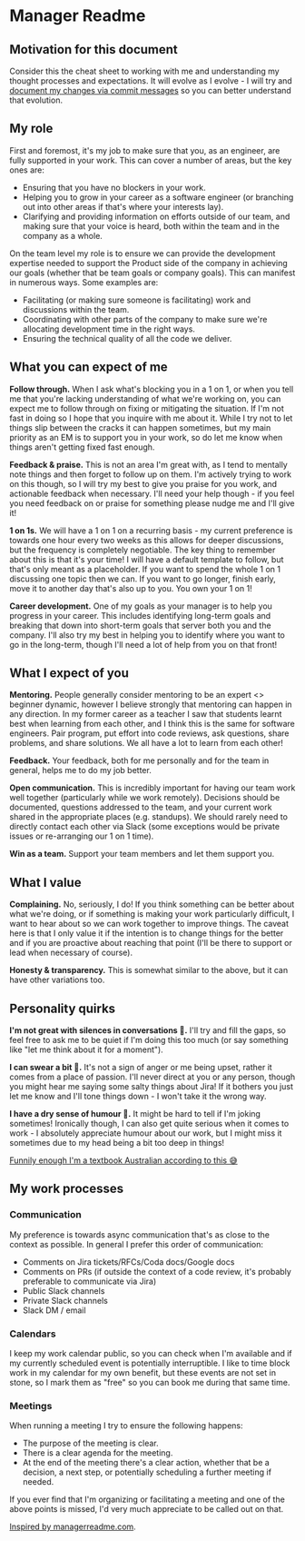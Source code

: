 # Manager Readme

## Motivation for this document

Consider this the cheat sheet to working with me and understanding my thought processes and
expectations. It will evolve as I evolve - I will try and [document my changes via commit messages](https://github.com/lhansford/manager-readme/commits/main)
so you can better understand that evolution.

## My role

First and foremost, it's my job to make sure that you, as an engineer, are fully supported in your work. This can cover a number of areas, but the key ones are:

- Ensuring that you have no blockers in your work.
- Helping you to grow in your career as a software engineer (or branching out into other areas if that's where your interests lay).
- Clarifying and providing information on efforts outside of our team, and making sure that your voice is heard, both within the team and in the company as a whole.

On the team level my role is to ensure we can provide the development expertise needed to support the Product side of the company in achieving our goals (whether that be team goals or company goals). This can manifest in numerous ways. Some examples are:

- Facilitating (or making sure someone is facilitating) work and discussions within the team.
- Coordinating with other parts of the company to make sure we're allocating development time in the right ways.
- Ensuring the technical quality of all the code we deliver.

## What you can expect of me

**Follow through.** When I ask what's blocking you in a 1 on 1, or when you tell me that you're lacking understanding of what we're working on, you can expect me to follow through on fixing or mitigating the situation. If I'm not fast in doing so I hope that you inquire with me about it. While I try not to let things slip between the cracks it can happen sometimes, but my main priority as an EM is to support you in your work, so do let me know when things aren't getting fixed fast enough.

**Feedback & praise.** This is not an area I'm great with, as I tend to mentally note things and then forget to follow up on them. I'm actively trying to work on this though, so I will try my best to give you praise for you work, and actionable feedback when necessary. I'll need your help though - if you feel you need feedback on or praise for something please nudge me and I'll give it!

**1 on 1s.** We will have a 1 on 1 on a recurring basis - my current preference is towards one hour every
two weeks as this allows for deeper discussions, but the frequency is completely negotiable. The key thing to remember about this is that it's your time! I will have a default template to follow, but that's only meant as a placeholder. If you want to spend the whole 1 on 1 discussing one topic then we can. If you want to go longer, finish early, move it to another day that's also up to you. You own your 1 on 1!

**Career development.** One of my goals as your manager is to help you progress in your career. This includes identifying long-term goals and breaking that down into short-term goals that server both you and the company. I'll also try my best in helping you to identify where you want to go in the long-term, though I'll need a lot of help from you on that front!

## What I expect of you

**Mentoring.** People generally consider mentoring to be an expert <> beginner dynamic, however I believe strongly that mentoring can happen in any direction. In my former career as a teacher I saw that students learnt best when learning from each other, and I think this is the same for software engineers. Pair program, put effort into code reviews, ask questions, share problems, and share solutions. We all have a lot to learn from each other!

**Feedback.** Your feedback, both for me personally and for the team in general, helps me to do my job better.

**Open communication.** This is incredibly important for having our team work well together (particularly while we work remotely). Decisions should be documented, questions addressed to the team, and your current work shared in the appropriate places (e.g. standups). We should rarely need to directly contact each other via Slack (some exceptions would be private issues or re-arranging our 1 on 1 time).

**Win as a team.** Support your team members and let them support you.

## What I value

**Complaining.** No, seriously, I do! If you think something can be better about what we're doing, or if something is making your work particularly difficult, I want to hear about so we can work together to improve things. The caveat here is that I only value it if the intention is to change things for the better and if you are proactive about reaching that point (I'll be there to support or lead when necessary of course).

**Honesty & transparency.** This is somewhat similar to the above, but it can have other variations too.

## Personality quirks

**I'm not great with silences in conversations 🙊.** I'll try and fill the gaps, so feel free to ask me to be quiet if I'm doing this too much (or say something like "let me think about it for a moment").

**I can swear a bit 🤬.** It's not a sign of anger or me being upset, rather it comes from a place of passion. I'll never direct at you or any person, though you might hear me saying some salty things about Jira! If it bothers you just let me know and I'll tone things down - I won't take it the wrong way.

**I have a dry sense of humour 🤡.** It might be hard to tell if I'm joking sometimes!  Ironically though, I can also get quite serious when it comes to work - I absolutely appreciate humour about our work, but I might miss it sometimes due to my head being a bit too deep in things!

[Funnily enough I'm a textbook Australian according to this 😅](https://culturalatlas.sbs.com.au/australian-culture/australian-culture-communication#australian-culture-communication)

## My work processes

### Communication

My preference is towards async communication that's as close to the context as possible. In general
I prefer this order of communication:

- Comments on Jira tickets/RFCs/Coda docs/Google docs
- Comments on PRs (if outside the context of a code review, it's probably preferable to communicate via Jira)
- Public Slack channels
- Private Slack channels
- Slack DM / email

### Calendars

I keep my work calendar public, so you can check when I'm available and if my currently scheduled event is potentially interruptible. I like to time block work in my calendar for my own benefit, but these events are not set in stone, so I mark them as "free" so you can book me during that same time.

### Meetings

When running a meeting I try to ensure the following happens:

- The purpose of the meeting is clear.
- There is a clear agenda for the meeting.
- At the end of the meeting there's a clear action, whether that be a decision, a next step, or potentially scheduling a further meeting if needed.

If you ever find that I'm organizing or facilitating a meeting and one of the above points is missed, I'd very much appreciate to be called out on that.

[Inspired by managerreadme.com](https://managerreadme.com/readme/lhansford).
